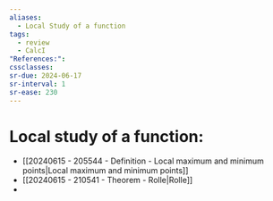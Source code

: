 ```yaml
---
aliases:
  - Local Study of a function
tags:
  - review
  - CalcI
"References:": 
cssclasses:
sr-due: 2024-06-17
sr-interval: 1
sr-ease: 230
---
```

# Local study of a function:
+ [[20240615 - 205544 - Definition - Local maximum and minimum points|Local maximum and minimum points]]
+ [[20240615 - 210541 - Theorem - Rolle|Rolle]]
+  